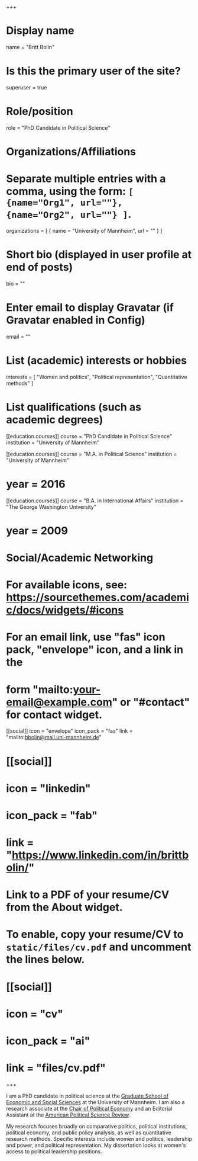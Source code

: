 +++
# Display name
name = "Britt Bolin"

# Is this the primary user of the site?
superuser = true

# Role/position
role = "PhD Candidate in Political Science"

# Organizations/Affiliations
#   Separate multiple entries with a comma, using the form: `[ {name="Org1", url=""}, {name="Org2", url=""} ]`.
organizations = [ { name = "University of Mannheim", url = "" } ]

# Short bio (displayed in user profile at end of posts)
bio = ""

# Enter email to display Gravatar (if Gravatar enabled in Config)
email = ""

# List (academic) interests or hobbies
interests = [
  "Women and politics",
  "Political representation",
  "Quantitative methods"
]

# List qualifications (such as academic degrees)
[[education.courses]]
  course = "PhD Candidate in Political Science"
  institution = "University of Mannheim"

[[education.courses]]
  course = "M.A. in Political Science"
  institution = "University of Mannheim"
  # year = 2016

[[education.courses]]
  course = "B.A. in International Affairs"
  institution = "The George Washington University"
  # year = 2009

# Social/Academic Networking
# For available icons, see: https://sourcethemes.com/academic/docs/widgets/#icons
#   For an email link, use "fas" icon pack, "envelope" icon, and a link in the
#   form "mailto:your-email@example.com" or "#contact" for contact widget.

[[social]]
  icon = "envelope"
  icon_pack = "fas"
  link = "mailto:bbolin@mail.uni-mannheim.de"  
  
 # [[social]]
 # icon = "linkedin"
 # icon_pack = "fab"
 # link = "https://www.linkedin.com/in/brittbolin/"

# Link to a PDF of your resume/CV from the About widget.
# To enable, copy your resume/CV to `static/files/cv.pdf` and uncomment the lines below.
# [[social]]
#   icon = "cv"
#   icon_pack = "ai"
#   link = "files/cv.pdf"

+++

I am a PhD candidate in political science at the [Graduate School of Economic and Social Sciences](https://gess.uni-mannheim.de/) at the University of Mannheim. I am also a research associate at the [Chair of Political Economy](http://polecon.sowi.uni-mannheim.de/) and an Editorial Assistant at the [American Political Science Review](https://www.cambridge.org/core/journals/american-political-science-review). 

My research focuses broadly on comparative politics, political institutions, political economy, and public policy analysis, as well as quantitative research methods. Specific interests include women and politics, leadership and power, and political representation. My dissertation looks at women's access to political leadership positions.

